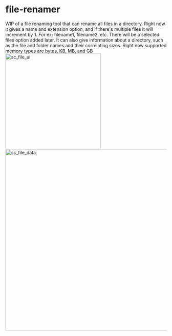 # file-renamer
WIP of a file renaming tool that can rename all files in a directory. Right now it gives a name and extension option, and if there's multiple files it will increment by 1. For ex: filename1, filename2, etc. There will be a selected files option added later. It can also give information about a directory, such as the file and folder names and their correlating sizes. Right now supported memory types are bytes, KB, MB, and GB
<img width="298" alt="sc_file_ui" src="https://user-images.githubusercontent.com/72109535/221509916-99aa42bc-b3ad-4f84-8440-628cd92f0827.png">
<img width="566" alt="sc_file_data" src="https://user-images.githubusercontent.com/72109535/221509957-3a758466-d0b1-4477-b1db-5ec1abe7065c.png">
